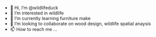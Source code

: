 - 👋 Hi, I’m @wildlifeduck
- 👀 I’m interested in wildlife
- 🌱 I’m currently learning furniture make
- 💞️ I’m looking to collaborate on wood design, wildlife spatial anaysis
- 📫 How to reach me ...

<!---
wildlifeduck/wildlifeduck is a ✨ special ✨ repository because its `README.md` (this file) appears on your GitHub profile.
You can click the Preview link to take a look at your changes.
--->
